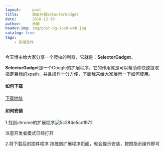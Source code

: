 ```yaml
---
layout:     post
title:      爬虫利器SelectorGadget
date:       2018-12-30
author:     余醉
header-img: img/post-bg-ios9-web.jpg
catalog: true
tags:    
    - 实用软件
---
```


今天博主给大家分享一个爬虫的利器，它就是：**SelectorGadget**。

**SelectorGadget**是一个Google的扩展程序，它的作用就是可以帮助你快速提取指定目标的xpath，并且操作十分方便，下面我来给大家展示一下如何使用。

#### 如何下载

[下载地址](http://www.cnplugins.com/devtool/selectorgadget/download.html)

#### 如何安装

1.找到chrome的扩展程序![5c284e5cc1972](https://i.loli.net/2018/12/30/5c284e5cc1972.png)

注意开发者模式已经打开

2.将下载后的插件程序 拖拽到扩展程序页面，就会提示安装，按照指示操作即可



